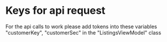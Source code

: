 # Keys for api request
For the api calls to work please add tokens into these variables "customerKey", "customerSec" in the "ListingsViewModel" class
